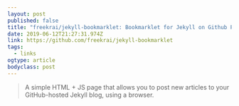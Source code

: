 ```yaml
---
layout: post 
published: false 
title: "freekrai/jekyll-bookmarklet: Bookmarklet for Jekyll on Github Pages" 
date: 2019-06-12T21:27:31.974Z 
link: https://github.com/freekrai/jekyll-bookmarklet 
tags:
  - links
ogtype: article 
bodyclass: post 
---
```


> A simple HTML + JS page that allows you to post new articles to your GitHub-hosted Jekyll blog, using a browser.

